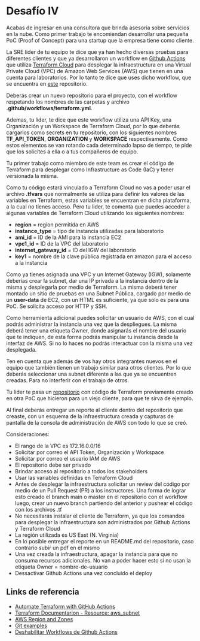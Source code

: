 # Desafío IV

Acabas de ingresar en una consultora que brinda asesoría sobre servicios en la nube. Como primer trabajo te encomiendan desarrollar una pequeña PoC (Proof of Concept) para una startup que la empresa tiene como cliente. 

La SRE lider de tu equipo te dice que ya han hecho diversas pruebas para diferentes clientes y que ya desarrollaron un workflow en [Github Actions](https://docs.github.com/es/actions) que utiliza [Terraform Cloud](https://www.terraform.io/cloud) para desplegar la infraestructura en una Virtual Private Cloud (VPC) de Amazon Web Services (AWS) que tienen en una cuenta para laboratorios. Por lo tanto te dice que uses dicho workflow, que se encuentra en [este](https://github.com/facundoalarcon/gha_terraform_cloud_example) repositorio.

Deberás crear un nuevo repositorio para el proyecto, con el workflow respetando los nombres de las carpetas y archivo **.github/workflows/terraform.yml**.

Ademas, tu lider, te dice que este workflow utiliza una API Key, una Organización y un Workspace de Terraform Cloud, por lo que deberás cargarlos como secrets en tu repositorio, con los siguientes nombres **TF_API_TOKEN**, **ORGANIZATION** y **WORKSPACE** respectivamente. Como estos elementos se van rotando cada determinado lapso de tiempo, te pide que los solicites a ella o a tus compañeros de equipo.

Tu primer trabajo como miembro de este team es crear el código de Terraform para desplegar como Infrastructure as Code (IaC) y tener versionada la misma.

Como tu código estará vinculado a Terraform Cloud no vas a poder usar el archivo **.tfvars** que normalmente se utiliza para definir los valores de las variables en Terraform, estas variables se encuentran en dicha plataforma, a la cual no tienes acceso. Pero tu lider, te comenta que puedes acceder a algunas variables de Terraform Cloud utilizando los siguientes nombres:
- **region** = region permitida en AWS
- **instance_type** = tipo de instancia utilizadas para laboratorio
- **ami_id** = ID de la AMI para la instancia EC2
- **vpc1_id** = ID de la VPC del laboratorio
- **internet_gateway_id** = ID del IGW del laboratorio
- **key1** = nombre de la clave pública registrada en amazon para el acceso a la instancia 

Como ya tienes asignada una VPC y un Internet Gateway (IGW), solamente deberías crear la subnet, dar una IP privada a la instancia dentro de la misma y desplegarla por medio de Terraform. La misma deberá tener montado un sitio de pruebas en una Subnet Pública, cargado por medio de un **user-data** de EC2, con un HTML es suficiente, ya que solo es para una PoC. Se solicita acceso por HTTP y SSH.

Como herramienta adicional puedes solicitar un usuario de AWS, con el cual podrás administrar la instancia una vez que la despliegues. La misma deberá tener una etiqueta Owner, donde asignarás el nombre del usuario que te indiquen, de esta forma podrás manipular tu instancia desde la interfaz de AWS. Si no lo haces no podrás interactuar con la misma una vez desplegada.

Ten en cuenta que además de vos hay otros integrantes nuevos en el equipo que también tienen un trabajo similar para otros clientes. Por lo que deberás seleccionar una subnet diferente a las que ya se encuentren creadas. Para no interferir con el trabajo de otros.

Tu lider te pasa un [repositorio](https://github.com/facundoalarcon/computernetworks/tree/main/terraform/single_ec2) con código de Terraform previamente creado en otra PoC que hicieron para un viejo cliente, para que te sirva de ejemplo.

Al final deberás entregar un reporte al cliente dentro del repositorio que creaste, con un esquema de la infraestructura creada y capturas de pantalla de la consola de administración de AWS con todo lo que se creó.

Consideraciones:
- El rango de la VPC es 172.16.0.0/16
- Solicitar por correo el API Token, Organización y Workspace
- Solicitar por correo el usuario IAM de AWS
- El repositorio debe ser privado
- Brindar acceso al repositorio a todos los stakeholders
- Usar las variables definidas en Terraform Cloud
- Antes de desplegar la infraestructura solicitar un review del código por medio de un Pull Request (PR) a los instructores. Una forma de lograr esto creado el branch main o master en el repositorio con el workflow luego, crear un nuevo branch partiendo del anterior y pushear el código con los archivos .tf
- No necesitarás instalar el cliente de Terraform, ya que los comandos para desplegar la infraestructura son administrados por Github Actions y Terraform Cloud
- La región utilizada es US East (N. Virginia)
- En lo posible entregar el reporte en un README.md del repositorio, caso contrario subir un pdf en el mismo
- Una vez creada la infraestructura, apagar la instancia para que no consuma recursos adicionales. No van a poder hacer esto si no usan la etiqueta Owner = nombre-de-usuario
- Dessactivar Github Actions una vez concluido el deploy

## Links de referencia
- [Automate Terraform with GitHub Actions](https://learn.hashicorp.com/tutorials/terraform/github-actions)
- [Terraform Documentarion - Resource: aws_subnet](https://registry.terraform.io/providers/hashicorp/aws/latest/docs/resources/subnet)
- [AWS Region and Zones](https://docs.aws.amazon.com/AWSEC2/latest/UserGuide/using-regions-availability-zones.html)
- [Git examples](https://github.com/facundoalarcon/computernetworks/blob/main/terraform/challengeIV/github_steps_example.md)
- [Deshabilitar Workflows de Github Actions](https://docs.github.com/en/actions/managing-workflow-runs/disabling-and-enabling-a-workflow)


